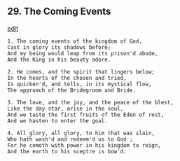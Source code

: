 
## 29.  The Coming Events
[edit](https://docs.google.com/document/d/1fC8hwCr1qgP0D5qEvUAEHvrUNmEjQD8i/edit?mode=html)



    1. The coming events of the kingdom of God,
    Cast in glory its shadows before;
    And my being would leap from its prison'd abode,
    And the King in his beauty adore.

    2. He comes, and the spirit that lingers below;
    In the hearts of the chosen and tried,
    Is quicken'd, and tells, in its mystical flow,
    The approach of the Bridegroom and Bride.

    3. The love, and the joy, and the peace of the blest,
    Like the day star, arise in the soul,
    And we taste the first fruits of the Eden of rest,
    And we hasten to enter the goal.

    4. All glory, all glory, to him that was slain,
    Who hath wash'd and redeem'd us to God ;
    For he cometh with power in his kingdom to reign,
    And the earth to his sceptre is bow'd.
